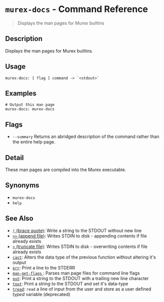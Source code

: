 # `murex-docs` - Command Reference

> Displays the man pages for Murex builtins

## Description

Displays the man pages for Murex builtins.

## Usage

    murex-docs: [ flag ] command -> `<stdout>`

## Examples

    # Output this man page
    murex-docs: murex-docs

## Flags

- `--summary`
  Returns an abridged description of the command rather than the entire help page.

## Detail

These man pages are compiled into the Murex executable.

## Synonyms

- `murex-docs`
- `help`

## See Also

- [`(` (brace quote)](../commands/brace-quote.md):
  Write a string to the STDOUT without new line
- [`>>` (append file)](../commands/greater-than-greater-than.md):
  Writes STDIN to disk - appending contents if file already exists
- [`>` (truncate file)](../commands/greater-than.md):
  Writes STDIN to disk - overwriting contents if file already exists
- [`cast`](../commands/cast.md):
  Alters the data type of the previous function without altering it's output
- [`err`](../commands/err.md):
  Print a line to the STDERR
- [`man-get-flags` ](../commands/man-get-flags.md):
  Parses man page files for command line flags
- [`out`](../commands/out.md):
  Print a string to the STDOUT with a trailing new line character
- [`tout`](../commands/tout.md):
  Print a string to the STDOUT and set it's data-type
- [`tread`](../commands/tread.md):
  `read` a line of input from the user and store as a user defined _typed_ variable (deprecated)

